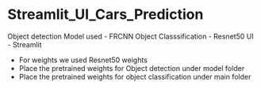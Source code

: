 # Streamlit_UI_Cars_Prediction

Object detection Model used - FRCNN
Object Classsification - Resnet50
UI - Streamlit

- For weights we used Resnet50 weights
- Place the pretrained weights for Object detection under model folder
- Place the pretrained weights for object classification under main folder